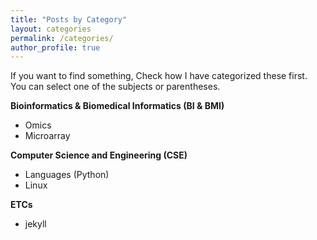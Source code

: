 ```yaml
---
title: "Posts by Category"
layout: categories
permalink: /categories/
author_profile: true
---
```


If you want to find something, Check how I have categorized these first.  
You can select one of the subjects or parentheses.  

**Bioinformatics & Biomedical Informatics (BI & BMI)**  
- Omics
- Microarray

**Computer Science and Engineering (CSE)**  
- Languages (Python)
- Linux

**ETCs**
- jekyll